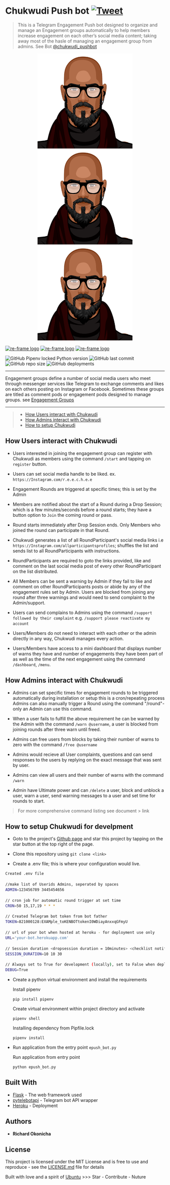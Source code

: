 # Chukwudi Push bot [![Tweet](https://img.shields.io/twitter/url/http/shields.io.svg?style=social)](https://twitter.com/intent/tweet?url=https%3A%2F%2Fgithub.com%2Fkonichar%2FEngagement-Pushbot&via=konichar&text=Checkout%20this%20cool%20Instagram%20Engagement%20bot%20for%20Telegram.%20&hashtags=telegram%2Cinstagrambot%2Cengagement)
> This is a Telegram Engagement Push bot designed to organize and manage an Engagement groups automatically to help members increase engagement on each other’s social media content; taking away most of the hasle of managing an engagement group from admins. See Bot [@chukwudi_pushbot](https://telegram.me/chukwudi_pushbot)


<p align="center">
<a href="https://github.com/konichar" target="_blank" rel="noopener noreferrer">
    <img src="./assets/chukwudi.svg" width="300" alt="re-frame logo">
  </a>
  <a href="https://github.com/konichar" target="_blank" rel="noopener noreferrer">
    <img src="./assets/chukwudi.svg" width="300" alt="re-frame logo">
  </a>
  <a href="https://github.com/konichar" target="_blank" rel="noopener noreferrer">
    <img src="./assets/chukwudi.svg" width="300" alt="re-frame logo">
  </a>
</p>
</p align="center">
   <a href="https://www.instagram.com/r.e.e.c.h.e.e" target="_blank" rel="noopener noreferrer">
    <img src="https://img.shields.io/badge/r.e.e.c.h.e.e-ffcbcb?style=social&logo=instagram" alt="re-frame logo"></a>
    <a href="https://twitter.com/konichar" target="_blank"><img src="https://img.shields.io/twitter/follow/konichar?style=social" alt="re-frame logo"></a>
    <a href="https://github.com/konichar/Engagement-Pushbot" target="_blank"><img src="https://img.shields.io/github/stars/konichar/engagmentpushbot?style=social" alt="re-frame logo"></a>
<p>


<!-- ![Chukwudi](./assets/chukwudi.svg#L1) -->
<!-- <img src="./assets/chukwudi.svg"> -->
<!-- 
![Alt text](https://raw.github.com/konichar/engagmentpushbot/blob/master/assets/chukwudiupper.svg#L1)
<img src="https://raw.github.com/konichar/engagmentpushbot/blob/master/assets/chukwudiupper.svg#L1"> -->


![GitHub Pipenv locked Python version](https://img.shields.io/github/pipenv/locked/python-version/konichar/Engagement-Pushbot?logo=python)
![GitHub last commit](https://img.shields.io/github/last-commit/konichar/Engagement-Pushbot?color=%23679b9b&logoColor=%23679b9b)
![GitHub repo size](https://img.shields.io/github/repo-size/konichar/engagmentpushbot?color=%23679b9b&logo=%23663399&logoColor=%23117A65%20&style=plastic)
![GitHub deployments](https://img.shields.io/github/deployments/konichar/Engagement-Pushbot/epush-bot?color=%23aacfcf&logoColor=%23aacfcf&style=plastic&logo=appveyor)

---
<!-- 
[![GitHub stars](https://img.shields.io/github/stars/konichar/engagmentpushbot?style=social)](https://github.com/konichar/Engagement-Pushbot)
[![GitHub watchers](https://img.shields.io/github/watchers/konichar/engagmentpushbot?color=%23ffcbcb&style=social)](https://github.com/konichar/Engagement-Pushbot)
[![Twitter Follow](https://img.shields.io/twitter/follow/konichar?style=social)](https://twitter.com/konichar)
[![Instagram](https://img.shields.io/badge/r.e.e.c.h.e.e-ffcbcb?style=social&logo=instagram)](https://www.instagram.com/r.e.e.c.h.e.e/) -->



Engagement groups define a number of social media users who meet through messenger services like Telegram to exchange comments and likes on each others posting on Instagram or Facebook. Sometimes these groups are titled as comment pods or engagement pods
designed to manage  groups. see [Engagement Groups](https://influencerdb.com/blog/engagement-groups/)

---
>- [How Users interact with Chukwudi](#How-Users-interact-with-Chukwudi)
>- [How Admins interact with Chukwudi](#How-admins-interact-with-Chukwudi)
>- [How to setup Chukwudi](#How-to-Setup-Chukwudi)

## How Users interact with Chukwudi

- Users interested in joining the engagement group can register with Chukwudi as members using the command `/start` and tapping on `register` button.

- Users can set social media handle to be liked. ex. `https://Instagram.com/r.e.e.c.h.e.e`

- Engagement Rounds are triggered at specific times; this is set by the Admin

- Members are notified about the start of a Round during a Drop Session; which is a few minutes/seconds before a round starts; they have a button option to `Join` the coming round or pass.

- Round starts immediately after Drop Session ends. Only Members who joined the round can participate in that Round.

- Chukwudi generates a list of all RoundParticipant's social media links i.e  `https://Instagram.com/allparticipantsprofiles`; shuffles the list and sends list to all RoundParticipants with instructions. 

- RoundParticipants are required to goto the links provided, like and comment on the last social media post of every other RoundParticipant on the list distributed. 

- All Members can be sent a warning by Admin if they fail to like and comment on other RoundParticipants posts or abide by any of the engagement rules set by Admin. Users are blocked from joining any round after three warnings and would need to send complaint to the Admin/support.

- Users can send complains to Admins using the command `/support followed by their complaint` e.g. `/support please reactivate my account`

- Users/Members do not need to interact with each other or the admin directly in any way, Chukwudi manages every action.

- Users/Members have access to a mini dashboard that displays number of warns they have and number of engagements they have been part of as well as the time of the next engagement using the command `/dashboard`, `/menu`. 


## How Admins interact with Chukwudi

- Admins can set specific times for engagement rounds to be triggered automatically during installation or setup this is a cron/repeating process Admins can also manually trigger a Round using the command "/round"-only an Admin can use this command.

- When a user fails to fulfill the above requirement he can be warned by the Admin with the command `/warn @username`, a user is blocked from joining rounds after three warn until freed.

- Admins can free users from blocks by taking their number of warns to zero with the command `/free @username`

- Admins would recieve all User complaints, questions and can send responses to the users by replying on the exact message that was sent by user.

- Admins can view all users and their number of warns with the command `/warn`

- Admin have Ultimate power and can `/delete` a user, block and unblock a user, warn a user, send warning messages to a user and set time for rounds to start.

> For more comprehensive command listing see document > link


## How to setup Chukwudi for develpment

- Goto to the project's  [Github page](https://github.com/konichar/Engagement-Pushbot) and star this project by tapping on the star button at the top right of the page.

- Clone this repository using `git clone <link>`
- Create a .env file; this is where your configuration would live.
```bash
Created .env file

//make list of Userids Admins, seperated by spaces
ADMIN=123456789 3445454656

// cron job for automatic round trigger at set time
CRON=50 15,17,19 * * *

// Created Telegram bot token from bot father
TOKEN=821000128:EXAMple_toKENBOTtokenI0WDiayAnxxqGFmyU

// url of your bot when hosted at heroku - for deployment use only
URL='your-bot.herokuapp.com'

// Session duration <dropsession duration = 10minutes> <checklist notification=10minutes before endofround > <round duration = 30minutes>
SESSION_DURATION=10 10 30

// Always set to True for development (locally), set to False when deployed on heroku
DEBUG=True
```

- Create a python virtual environment and install the requirements

  Install pipenv
  ```
  pip install pipenv
  ```
  Create virtual environment within project directory and activate
  ```
  pipenv shell
  ```
  Installing dependency from Pipfile.lock
  ```
  pipenv install
  ```

- Run application from the entry point `epush_bot.py`

  Run application from entry point
  ```
  python epush_bot.py
  ```


## Built With

* [Flask](https://flask.palletsprojects.com/) - The web framework used
* [pytelebotapi](https://github.com/eternnoir/pyTelegramBotAPI) - Telegram bot API wrapper
* [Heroku](https://heroku.com/) - Deployment

## Authors

* **Richard Okonicha** 

## License

This project is licensed under the MIT License and is free to use and reproduce - see the [LICENSE.md](LICENSE.md) file for details

Built with love and a spirit of [Ubuntu](https://en.wikipedia.org/wiki/Ubuntu_philosophy) >>>
Star - Contribute - Nuture





